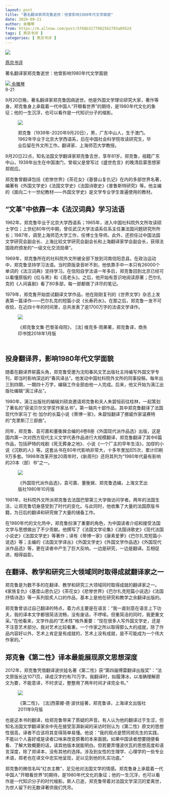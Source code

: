 ```yaml
---
layout: post
title: "著名翻译家郑克鲁逝世：他曾影响1980年代文学面貌"
date: 2020-09-21
author: 余雅琴
from: https://m.allnow.com/post/5f68b3177082562703a8952d
tags: [ 燕京书评 ]
categories: [ 燕京书评 ]
---
```


<div class="main" data-v-7f77c10f="" data-v-c130297e="">
 <div class="head-img-wrap" data-v-7f77c10f="">
  <img class="head-img" data-v-7f77c10f="" src="//img.allhistory.com/now/2020-09-21/5f68b75ad7f8a70001eef358.png?imageView2/2/w/750"/>
  <!-- -->
 </div>
 <div class="column-wrap" data-v-7f77c10f="">
  <p class="column" data-v-7f77c10f="">
   <a class="column-link" data-v-7f77c10f="" href="/column/199">
    燕京书评
   </a>
   <!-- -->
  </p>
  <p class="title" data-v-7f77c10f="">
   著名翻译家郑克鲁逝世：他曾影响1980年代文学面貌
  </p>
 </div>
 <div class="author-wrap" data-v-7f77c10f="">
  <div class="left" data-v-7f77c10f="">
   <a class="single-avatar" data-v-7f77c10f="" href="/user/1053313">
    <img data-v-7f77c10f="" src="//pic.allhistory.com/T1LXCCBgET1RCvBVdK.jpg?imageView2/2/w/64"/>
   </a>
   <a class="single-name" data-v-7f77c10f="" href="/user/1053313">
    余雅琴
   </a>
   <div class="icon" data-v-7f77c10f="">
   </div>
  </div>
  <div class="time" data-v-7f77c10f="">
   9-21
  </div>
 </div>
 <div class="abstract-wrap" data-v-7f77c10f="">
  <p class="abstract" data-v-7f77c10f="">
   9月20日晚，著名翻译家郑克鲁因病逝世。他是外国文学理论研究大家，著作等身。郑克鲁身上承载着一代中国人“开眼看世界”的期待，是1980年代文化的象征；他的一生沉浮，也可以看作是一代知识分子的缩影。
  </p>
 </div>
 <div data-v-7f77c10f="" id="article-content">
  <figure class="image-box dls-image-block dls-media-image">
   <img src="//img.allhistory.com/now/2020-09-21/5f68b429a4188f0001534277.png?imageView2/2/w/800">
    <figcaption class="dls-image-capture">
     <p>
      郑克鲁（1939年-2020年9月20日），男，广东中山人，生于澳门。1962年毕业于北京大学西语系，后在中国社会科学院攻读研究生，毕业后留在外文所工作。翻译家、上海师范大学教授。
     </p>
    </figcaption>
   </img>
  </figure>
  <p>
   9月20日22点，知名法国文学翻译家郑克鲁去世，享年81岁。郑克鲁，祖籍广东中山，1939年出生在中国澳门，曾祖父是曾写过《盛世危言》的晚清启蒙思想家郑观应。
  </p>
  <p>
  </p>
  <p>
   郑克鲁曾翻译包括《悲惨世界》《茶花女》《基督山复仇记》在内的多部世界名著，编著有《外国文学史》《法国文学史》《法国诗歌史》《普鲁斯特研究》等。他主编的《面向二十一世纪教材——外国文学史》是文学专业学生普遍使用的教材。
  </p>
  <p>
  </p>
  <h2>
   “文革”中依靠一本《法汉词典》学习法语
  </h2>
  <p>
  </p>
  <p>
   1962年，郑克鲁毕业于北京大学西语系；1965年，进入中国社科院外文所攻读硕士学位；上世纪80年代中期，曾任武汉大学法语系任系主任兼法国问题研究所所长；1987年，调至上海师范大学工作，任博士生导师。此外，还担任过中国法国文学研究会副会长、上海比较文学研究会副会长和上海翻译家学会副会长，获得法国政府颁发的“一级文化交流勋章”。
  </p>
  <p>
  </p>
  <p>
   1969年，郑克鲁所在的社科院外文所被全部下放到河南信阳息县。在政治运动中，郑克鲁坚持学习法语。当时原版录音听不到，他依靠手中一本只有26000个单词的《法汉词典》坚持学习。在信阳自学法语一年多后，郑克鲁回到北京已经可以看懂原版的《红与黑》和《高老头》。之后，他开始有意识地阅读原著；巴尔扎克的《人间喜剧》看了80多部，每一部都做了详尽的笔记。
  </p>
  <p>
  </p>
  <p>
   1979年，郑克鲁开始尝试翻译文学作品，他在刚刚复刊的《世界文学》杂志上发表第一篇译作——巴尔扎克的短篇小说《长寿药水》。在那之后，郑克鲁一发不可收拾，在近四十年的时间里，总共发表了逾1700万字的法语文学译作。
  </p>
  <figure class="image-box dls-image-block dls-media-image">
   <img src="//img.allhistory.com/now/2020-09-21/5f68b3fbd7f8a70001eef352.png?imageView2/2/w/800">
    <figcaption class="dls-image-capture">
     <p>
      《郑克鲁文集·巴黎圣母院》， [法] 维克多·雨果著，郑克鲁译，商务印书馆2018年1月版
     </p>
    </figcaption>
   </img>
  </figure>
  <h2>
   <br/>
   投身翻译界，影响1980年代文学面貌
  </h2>
  <p>
  </p>
  <p>
   随着在翻译界崭露头角，郑克鲁受邀为沈阳春风文艺出版社主持编写外国文学专刊，即当时影响深远的“春风译丛”。他发动中国社科院外文所的同事投稿，每年出三到四期，一期四十万字，编辑工作全部由他一人完成。后来，他又开始为漓江出版社编辑“漓江译丛”。
  </p>
  <p>
  </p>
  <p>
   1980年，漓江出版社的编辑刘硕良邀请郑克鲁和夫人朱碧恒前往桂林，一起策划了著名的“获诺贝尔文学奖作家丛书”。第一辑共十部作品，其中郑克鲁翻译了法国现代作家马丁·杜·加尔的长篇小说《蒂博一家》，朱碧恒翻译了挪威作家温赛特的“克里斯汀三部曲”。
  </p>
  <p>
  </p>
  <p>
   同年，郑克鲁、袁可嘉和董衡巽合编的4卷8册《外国现代派作品选》出版，这是国内第一次对西方现代主义文学代表作品进行大规模翻译，郑克鲁翻译了其中6篇作品，包括萨特的戏剧《死无葬身之地》、小说《一个厂主的早年生活》，加缪的小说《沉默的人》等。这套丛书在80年代影响非常大，十多年里加印5次，累计印刷9万多套。1998年改革开放20周年时，《新周刊》还将其列为“1980年代最有影响的20本（部）书”之一。
  </p>
  <figure class="image-box dls-image-block dls-media-image">
   <img src="//img.allhistory.com/now/2020-09-21/5f68b3c3a4188f0001534271.png?imageView2/2/w/800"/>
   <figcaption class="dls-image-capture">
    <p>
     《外国现代派作品选》，袁可嘉、董衡巽、郑克鲁选编，上海文艺出版社1980年10月版
    </p>
   </figcaption>
  </figure>
  <p>
   1981年，社科院外文所派郑克鲁去法国巴黎第三大学做访问学者。两年的法国生活，让郑克鲁切身感受到了时代的变化。与此同时，他收集了大量的法国原版书籍，为日后的翻译和研究做了大量的储备工作。
  </p>
  <p>
  </p>
  <p>
   在1980年代的文化热中，郑克鲁扮演了重要的角色，为中国读者介绍和接受法国文学与思想做出了不少贡献。他撰写了《法国文学论集》《法国诗歌史》《现代法国小说史》《法国文学史》等著作；译有《蒂博一家》《康素爱萝》《巴尔扎克短篇小说选》等；主编的《法国文学译丛》《外国文学史》《外国文学作品选》《外国现代派作品选》等，更在读者中产生了巨大反响。一边是研究，一边是翻译。互相促进，相得益彰。
  </p>
  <p>
  </p>
  <h2>
   在翻译、教学和研究三大领域同时取得成就翻译家之一
  </h2>
  <p>
  </p>
  <p>
   郑克鲁是为数不多的在翻译、教学和研究三大领域同时取得成就的翻译家之一。《家族复仇》《基度山恩仇记》《茶花女》《悲惨世界》《巴尔扎克短篇小说选》《法国抒情诗选》等一系列脍炙人口的作品，基本上是他在研究和教学之余翻译出版的。
  </p>
  <p>
  </p>
  <p>
   郑克鲁曾谈过自己翻译的特点，着力点主要是在语言：“我一直刻意在语言上下功夫，我的译本文字都很简洁流畅，没有废话，不啰嗦。但重简洁的同时，我更重文采。”在他看来，文学作品的“艺术性”格外重要：“现在很多人写外国文学史，还是不注意艺术部分。我对艺术比较看重，一个作家之所以取得那么大的成就，除了作品内容好以外，艺术上肯定是有成就的，艺术上没有成就，是不可能成为一个伟大作家的。”
  </p>
  <p>
  </p>
  <h2>
   郑克鲁《第二性》译本最能展现原文思想深度
  </h2>
  <p>
  </p>
  <p>
   2012年，郑克鲁凭借翻译波伏娃名著《第二性》获“第四届傅雷翻译出版奖”：“法文原版长达1071页，译成汉字约有70万字。我翻译时，如履薄冰，以准确理解原文为要，不能意译，不时求证，整整用了两年时间才译完全书。”
  </p>
  <figure class="image-box dls-image-block dls-media-image">
   <img src="//img.allhistory.com/now/2020-09-21/5f68b3a2a4188f000153426f.png?imageView2/2/w/800"/>
   <figcaption class="dls-image-capture">
    <p>
     《第二性》， [法]西蒙娜·德·波伏娃著，郑克鲁译，上海译文出版社2011年9月版
    </p>
   </figcaption>
  </figure>
  <p>
   也是这本书的翻译，给郑克鲁带来了质疑的声音。有人认为他的翻译过于生涩，但知名法国文学翻译家余中先在接受澎湃新闻的采访时则认为《第二性》原文的思想性很高，译者不应该将其变得简单易懂。他说：“我的观点是赞同郑先生的实践，不能以个人喜好或是读者口味来改变原著的本来面貌。如果中国读者想要随便看看、了解大致概要的话，读其他版本就能明白。但若要弄懂波伏瓦的思想高度和语言深度，除了郑译本，没有其他的选择。涉及到女性的生理学、心理学的一些专业术语，郑老也在译文中忠实地呈现，足以见到他的扎实功底。”
  </p>
  <p>
  </p>
  <p>
   郑克鲁的微信名叫“红衣主教”，足见他对法国文学的情感。郑克鲁身上承载着一代中国人”开眼看世界“的期待，是1980年代文化的象征；他的一生沉浮，也可以看作是一代知识分子的时代缩影。斯人已逝，郑克鲁带着对法国文学深沉的爱离世，为世人留下的无数译著供我们凭吊。
  </p>
  <p>
  </p>
  <p>
  </p>
 </div>
</div>

